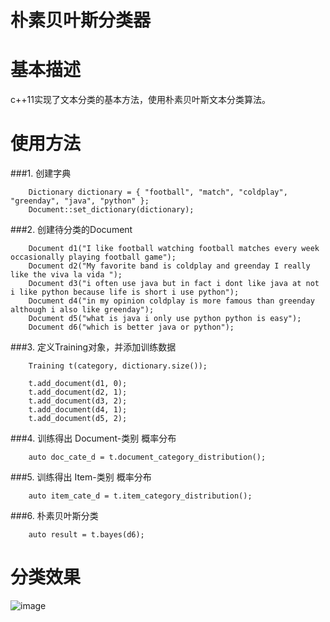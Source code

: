 朴素贝叶斯分类器
==============

# 基本描述
c++11实现了文本分类的基本方法，使用朴素贝叶斯文本分类算法。

# 使用方法

###1. 创建字典
```
    Dictionary dictionary = { "football", "match", "coldplay", "greenday", "java", "python" };
    Document::set_dictionary(dictionary);
```

###2. 创建待分类的Document
```
    Document d1("I like football watching football matches every week occasionally playing football game");
    Document d2("My favorite band is coldplay and greenday I really like the viva la vida ");
    Document d3("i often use java but in fact i dont like java at not i like python because life is short i use python");
    Document d4("in my opinion coldplay is more famous than greenday although i also like greenday");
    Document d5("what is java i only use python python is easy");
    Document d6("which is better java or python");
```

###3. 定义Training对象，并添加训练数据
```
    Training t(category, dictionary.size());
    
    t.add_document(d1, 0);
    t.add_document(d2, 1);
    t.add_document(d3, 2);
    t.add_document(d4, 1);
    t.add_document(d5, 2);
```

###4. 训练得出 Document-类别 概率分布
```
    auto doc_cate_d = t.document_category_distribution();
```

###5. 训练得出 Item-类别 概率分布
```
    auto item_cate_d = t.item_category_distribution();
```

###6. 朴素贝叶斯分类
```
    auto result = t.bayes(d6);
```

# 分类效果
 ![image](/home/dinosaur/Pictures/2015-09-20-21:49:51.png)
